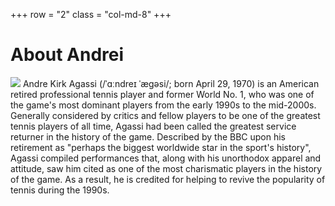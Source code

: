 +++
row = "2"
class = "col-md-8"
+++

# About Andrei

<img class="embedded" src="/images/agassi-cover.jpg"></img>
Andre Kirk Agassi (/ˈɑːndreɪ ˈæɡəsi/; born April 29, 1970) is an American
retired professional tennis player and former World No. 1, who was one of the
game's most dominant players from the early 1990s to the mid-2000s. Generally
considered by critics and fellow players to be one of the greatest tennis
players of all time, Agassi had been called the greatest service
returner in the history of the game. Described by the BBC upon his
retirement as "perhaps the biggest worldwide star in the sport's history",
Agassi compiled performances that, along with his unorthodox apparel and
attitude, saw him cited as one of the most charismatic players in the history of
the game. As a result, he is credited for helping to revive the popularity of
tennis during the 1990s.


